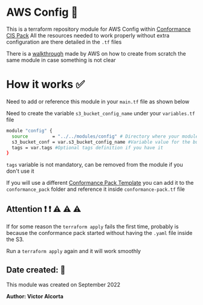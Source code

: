 # AWS Config :mega:

This is a terraform repository module for AWS Config within [Conformance CIS Pack](https://github.com/awslabs/aws-config-rules/blob/master/aws-config-conformance-packs/Operational-Best-Practices-for-CIS.yaml)
All the resources needed to work properly without extra configuration are there detailed in the `.tf` files 

There is a [walkthrough](https://aws.amazon.com/blogs/mt/how-to-deploy-aws-config-conformance-packs-using-terraform/) made by AWS on how to create from scratch the same module in case something is not clear

# How it works :white_check_mark:

Need to add or reference this module in your `main.tf` file as shown below

Need to create the variable `s3_bucket_config_name` under your `variables.tf` file

```bash
module "config" {
  source         = "../../modules/config" # Directory where your module is related to the main.tf
  s3_bucket_conf = var.s3_bucket_config_name #Variable value for the bucket, need to be defined under variables.tf
  tags = var.tags #Optional tags definition if you have it
}
```

`tags` variable is not mandatory, can be removed from the module if you don't use it

If you will use a different [Conformance Pack Template](https://docs.aws.amazon.com/config/latest/developerguide/conformancepack-sample-templates.html) you can add it to the `conformance_pack` folder and reference it inside `conformance-pack.tf` file

## Attention :exclamation: :exclamation: :warning: :warning: :warning:

If for some reason the `terraform apply` fails the first time, probably is because the conformance pack started without having the `.yaml` file inside the S3.

Run a `terraform apply` again and it will work smoothly

## Date created: :date:

This module was created on September 2022


__Author: Victor Alcorta__
